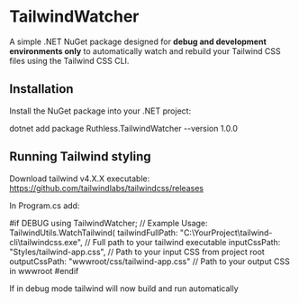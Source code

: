 ﻿# TailwindWatcher

A simple .NET NuGet package designed for **debug and development environments only** to automatically watch and rebuild your Tailwind CSS files using the Tailwind CSS CLI.

## Installation

Install the NuGet package into your .NET project:

dotnet add package Ruthless.TailwindWatcher --version 1.0.0

## Running Tailwind styling

Download tailwind v4.X.X executable: https://github.com/tailwindlabs/tailwindcss/releases

In Program.cs add:

#if DEBUG
using TailwindWatcher;
// Example Usage:
TailwindUtils.WatchTailwind(
    tailwindFullPath: "C:\\YourProject\\tailwind-cli\\tailwindcss.exe", // Full path to your tailwind executable
    inputCssPath: "Styles/tailwind-app.css", // Path to your input CSS from project root
    outputCssPath: "wwwroot/css/tailwind-app.css" // Path to your output CSS in wwwroot
#endif

If in debug mode tailwind will now build and run automatically
